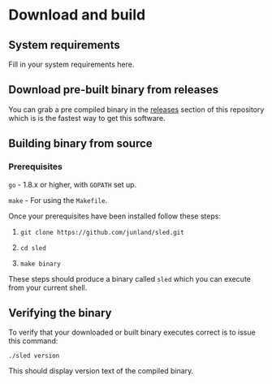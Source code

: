 # Download and build

## System requirements
Fill in your system requirements here.

## Download pre-built binary from releases

You can grab a pre compiled binary in the [releases](https://github.com/junland/sled/releases) section of this repository which is is the fastest way to get this software.

## Building binary from source

### Prerequisites

`go` - 1.8.x or higher, with `GOPATH` set up.

`make` - For using the `Makefile`.

Once your prerequisites have been installed follow these steps:

1. `git clone https://github.com/junland/sled.git`

2. `cd sled`

3. `make binary`

These steps should produce a binary called `sled` which you can execute from your current shell.

## Verifying the binary

To verify that your downloaded or built binary executes correct is to issue this command:

```
./sled version
```

This should display version text of the compiled binary.
